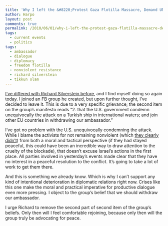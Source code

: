 ```yaml
---
title: 'Why I left the &#8220;Protest Gaza Flotilla Massacre, Demand UN Investigation, End to Gaza Siege&#8221; Facebook group'
author: Harpo
layout: post
comments: true
permalink: /2010/06/01/why-i-left-the-protest-gaza-flotilla-massacre-demand-un-investigation-end-to-gaza-siege-facebook-group/
tags:
  - current events
  - politics
tags:
  - ambassador
  - dialogue
  - diplomacy
  - freedom flotilla
  - nonviolent resistance
  - richard silverstein
  - tikkun olam
---
```

<a href="http://jewschool.com/2010/05/04/22580/in-which-richard-silverstein-misses-the-point/" target="_blank">I&#8217;ve differed with Richard Silverstein before</a>, and I find myself doing so again today. I joined an FB group he created, but upon further thought, I&#8217;ve decided to leave it. This is due to a very specific grievance; the second item on the group&#8217;s manifesto reads &#8220;2. that the U.S. government condemn unequivocally the attack on a Turkish ship in international waters; and join other EU countries in withdrawing our ambassador.&#8221;

I&#8217;ve got no problem with the U.S. unequivocally condemning the attack. While I blame the activists for not remaining nonviolent (which <a href="http://www.youtube.com/watch?v=gYjkLUcbJWo&feature=player_embedded" target="_blank">they clearly didn&#8217;t</a>) from both a moral and tactical perspective (if they had stayed peaceful, this could have been an incredible way to draw attention to the cruelty of the blockade), that doesn&#8217;t excuse Israel&#8217;s actions in the first place. All parties involved in yesterday&#8217;s events made clear that they have no interest in a peaceful resolution to the conflict. It&#8217;s going to take a lot of work to get them there.

And this is something we already know. Which is why I can&#8217;t support any kind of intentional deterioration in diplomatic relations right now. Crises like this one make the moral and practical imperative for productive dialogue even more pressing. I object to the group&#8217;s belief that we should withdraw our ambassador.

I urge Richard to remove the second part of second item of the group&#8217;s beliefs. Only then will I feel comfortable rejoining, because only then will the group truly be advocating for peace.
